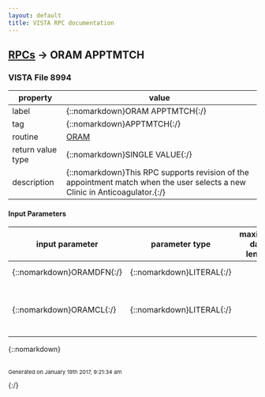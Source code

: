 ```yaml
---
layout: default
title: VISTA RPC documentation
---
```




## [RPCs](TableOfContent.md) &#8594; ORAM APPTMTCH 



### VISTA File 8994 


 property | value 
--- | --- 
 label | {::nomarkdown}ORAM APPTMTCH{:/}
 tag | {::nomarkdown}APPTMTCH{:/}
 routine | [ORAM](http://code.osehra.org/dox/Routine_ORAM_source.html)
 return value type | {::nomarkdown}SINGLE VALUE{:/}
 description | {::nomarkdown}This RPC supports revision of the appointment match when the user selects a new Clinic in Anticoagulator.{:/}

#### Input Parameters

| input parameter | parameter type | maximum data length | required | description | 
| --- | --- | --- | --- | --- | 
| {::nomarkdown}ORAMDFN{:/} | {::nomarkdown}LITERAL{:/} |  | {::nomarkdown}true{:/} | {::nomarkdown}Patient ID.{:/} | 
| {::nomarkdown}ORAMCL{:/} | {::nomarkdown}LITERAL{:/} |  | {::nomarkdown}true{:/} | {::nomarkdown}This is the internal entry number of the Clinic in the Hospital Location File (#44).{:/} | 

{::nomarkdown} <br/><br/><p style="font-size: 11px">Generated on January 19th 2017, 9:21:34 am</p>{:/}